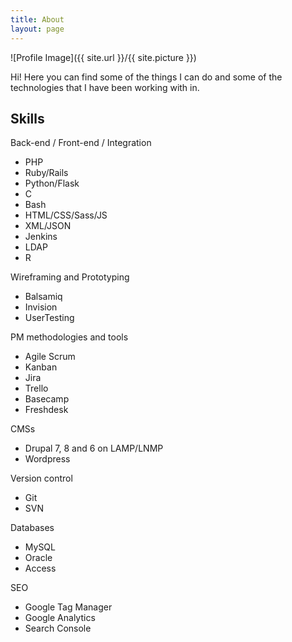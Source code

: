 ```yaml
---
title: About
layout: page
---
```

![Profile Image]({{ site.url }}/{{ site.picture }})

Hi! Here you can find some of the things I can do and some of the technologies that I have been working with in.

## Skills

Back-end / Front-end / Integration
<ul class="skill-list">
	<li>PHP</li>
	<li>Ruby/Rails</li>
	<li>Python/Flask</li>
	<li>C</li>
	<li>Bash</li>
	<li>HTML/CSS/Sass/JS</li>
	<li>XML/JSON</li>
	<li>Jenkins</li>
	<li>LDAP</li>
	<li>R</li>
</ul>

Wireframing and Prototyping
<ul class="skill-list">
	<li>Balsamiq</li>
	<li>Invision</li>
	<li>UserTesting</li>
</ul>

PM methodologies and tools
<ul class="skill-list">
	<li>Agile Scrum</li>
	<li>Kanban</li>
	<li>Jira</li>
	<li>Trello</li>
	<li>Basecamp</li>
	<li>Freshdesk</li>
</ul>


CMSs
<ul class="skill-list">
	<li>Drupal 7, 8 and 6 on LAMP/LNMP</li>
	<li>Wordpress</li>
</ul>

Version control
<ul class="skill-list">
	<li>Git</li>
	<li>SVN</li>
</ul>

Databases
<ul class="skill-list">
	<li>MySQL</li>
	<li>Oracle</li>
	<li>Access</li>
</ul>

SEO
<ul class="skill-list">
	<li>Google Tag Manager</li>
	<li>Google Analytics</li>
	<li>Search Console</li>
</ul>


